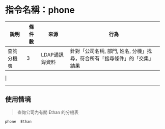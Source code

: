 # 指令名稱：phone

| 說明 | 條件數 | 來源 | 行為 |
| --- | --- | --- | --- |
| 查詢分機表 | 3 | LDAP通訊錄資料 | 針對「公司名稱, 部門, 姓名, 分機」找尋，符合所有「搜尋條件」的「交集」結果

|

---

## 使用情境

> 查詢公司內有關 Ethan 的分機表

```
phone  Ethan
```











